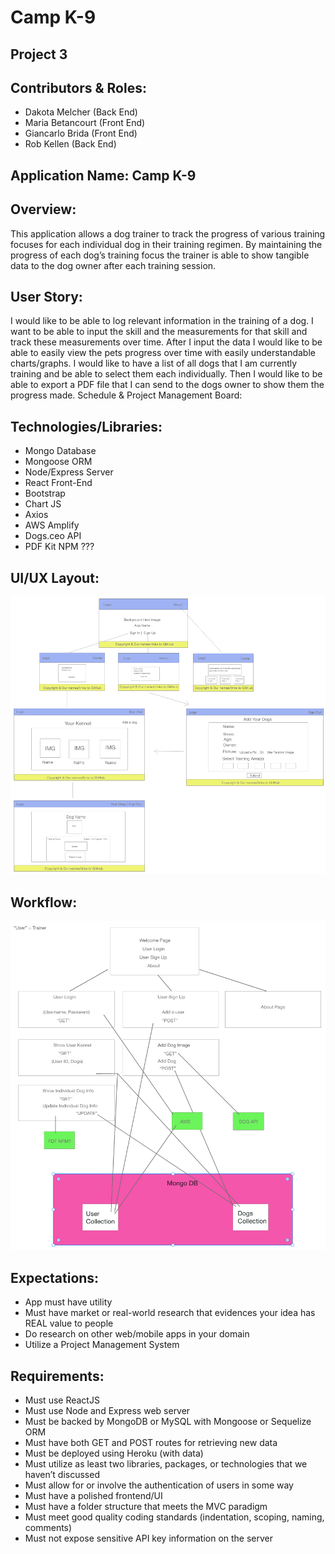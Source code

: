 # Camp K-9

## Project 3 

## Contributors & Roles:
 - Dakota Melcher (Back End)
 - Maria Betancourt (Front End)
 - Giancarlo Brida (Front End)
 - Rob Kellen (Back End)

## Application Name: Camp K-9

## Overview:
This application allows a dog trainer to track the progress of various training focuses for each individual dog in their training regimen.  By maintaining the progress of each dog’s training focus the trainer is able to show tangible data to the dog owner after each training session.

## User Story:
I would like to be able to log relevant information in the training of a dog. I want to be able to input the skill and the measurements for that skill and track these measurements over time. After I input the data I would like to be able to easily view the pets progress over time with easily understandable charts/graphs. I would like to have a list of all dogs that I am currently training and be able to select them each individually. Then I would like to be able to export a PDF file that I can send to the dogs owner to show them the progress made.
Schedule & Project Management Board:

## Technologies/Libraries:
 - Mongo Database
 - Mongoose ORM
 - Node/Express Server
 - React Front-End
 - Bootstrap
 - Chart JS
 - Axios
 - AWS Amplify
 - Dogs.ceo API
 - PDF Kit NPM ???


## UI/UX Layout:
![WireFrame](assets/Project_3_Wireframe.png)

## Workflow:
![Workflow](assets/Project_3_Workflow.png)

## Expectations:
 - App must have utility
 - Must have market or real-world research that evidences your idea has REAL value to people
 - Do research on other web/mobile apps in your domain
 - Utilize a Project Management System

## Requirements:
 - Must use ReactJS
 - Must use Node and Express web server
 - Must be backed by MongoDB or MySQL with Mongoose or Sequelize ORM
 - Must have both GET and POST routes for retrieving new data
 - Must be deployed using Heroku (with data)
 - Must utilize as least two libraries, packages, or technologies that we haven’t discussed
 - Must allow for or involve the authentication of users in some way
 - Must have a polished frontend/UI
 - Must have a folder structure that meets the MVC paradigm
 - Must meet good quality coding standards (indentation, scoping, naming, comments)
 - Must not expose sensitive API key information on the server

